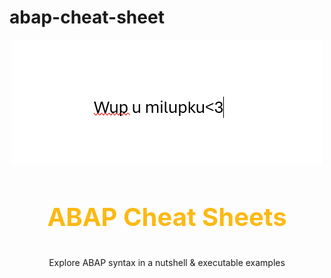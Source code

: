 # abap-cheat-sheet

<div align="center">
  <a href="https://help.sap.com/doc/abapdocu_latest_index_htm/latest/en-US/index.htm?file=abenabap.htm">
    <img src="./img/wupu.png" alt="ABAP Keyword Documentation" >
  </a>
  <h3 align="center" style="font-size: 40px; color: #FCB913;">ABAP Cheat Sheets</h3>
  <p align="center">
    Explore ABAP syntax in a nutshell & executable examples
  </p>
</div>
